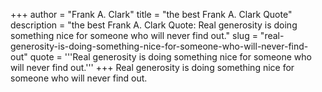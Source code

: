 +++
author = "Frank A. Clark"
title = "the best Frank A. Clark Quote"
description = "the best Frank A. Clark Quote: Real generosity is doing something nice for someone who will never find out."
slug = "real-generosity-is-doing-something-nice-for-someone-who-will-never-find-out"
quote = '''Real generosity is doing something nice for someone who will never find out.'''
+++
Real generosity is doing something nice for someone who will never find out.

